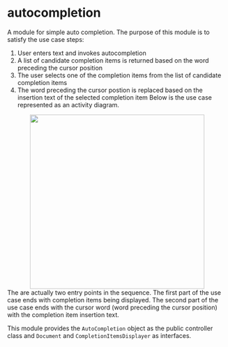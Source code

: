 # autocompletion

A module for simple auto completion.  The purpose of this module is to satisfy the use case steps: 
  1. User enters text and invokes autocompletion
  1. A list of candidate completion items is returned based on the word preceding the cursor position
  1. The user selects one of the completion items from the list of candidate completion items
  1. The word preceding the cursor postion is replaced based on the insertion text of the selected completion item
Below is the use case represented as an activity diagram.  
<div align="center" width="500px"> 
  <img src="http://ricardo-marquez.com/rm/assets/images/activity-diagram-page-6.svg" alt="" height="400">
</div> 
The are actually two entry points in the sequence.  The first part of the use case ends with completion items being displayed.  The second part of the use case ends with the cursor word (word preceding the cursor position) with the completion item insertion text. 

This module provides the <code>AutoCompletion</code> object as the public controller class and <code>Document</code> and <code>CompletionItemsDisplayer</code> as interfaces.  
